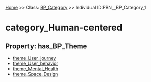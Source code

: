 [Home](https://github.com/mm80843/T3.5/blob/main/docs/index.md) >> Class: [BP_Category](https://github.com/mm80843/T3.5/tree/main/docs/BP_Category/index.md) >> Individual ID:PBN__BP_Category_1 

# __category_Human-centered__

## Property: has_BP_Theme

* [theme_User_journey](https://github.com/mm80843/T3.5/blob/main/docs/BP/PBN__BP_Theme_3.md)
* [theme_User_behavior](https://github.com/mm80843/T3.5/blob/main/docs/BP/PBN__BP_Theme_4.md)
* [theme_Mental_Health](https://github.com/mm80843/T3.5/blob/main/docs/BP/PBN__BP_Theme_5.md)
* [theme_Space_Design](https://github.com/mm80843/T3.5/blob/main/docs/BP/PBN__BP_Theme_6.md)

